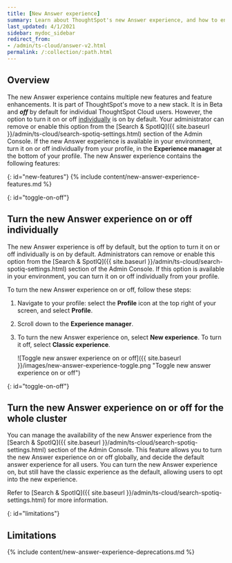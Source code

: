 ```yaml
---
title: [New Answer experience]
summary: Learn about ThoughtSpot's new Answer experience, and how to enable it.
last_updated: 4/1/2021
sidebar: mydoc_sidebar
redirect_from:
- /admin/ts-cloud/answer-v2.html
permalink: /:collection/:path.html
---
```


## Overview

The new Answer experience contains multiple new features and feature enhancements. It is part of ThoughtSpot's move to a new stack. It is in <span class="badge badge-update">Beta</span> and ***off*** by default for individual ThoughtSpot Cloud users. However, the option to turn it on or off [individually](#toggle-on-off) is on by default. Your administrator can remove or enable this option from the [Search & SpotIQ]({{ site.baseurl }}/admin/ts-cloud/search-spotiq-settings.html) section of the Admin Console. If the new Answer experience is available in your environment, turn it on or off individually from your profile, in the **Experience manager** at the bottom of your profile. The new Answer experience contains the following features:

{: id="new-features"}
{% include content/new-answer-experience-features.md %}

{: id="toggle-on-off"}
## Turn the new Answer experience on or off individually
The new Answer experience is off by default, but the option to turn it on or off individually is on by default. Administrators can remove or enable this option from the [Search & SpotIQ]({{ site.baseurl }}/admin/ts-cloud/search-spotiq-settings.html) section of the Admin Console. If this option is available in your environment, you can turn it on or off individually from your profile.

To turn the new Answer experience on or off, follow these steps:

1. Navigate to your profile: select the **Profile** icon at the top right of your screen, and select **Profile**.

2. Scroll down to the **Experience manager**.

3. To turn the new Answer experience on, select **New experience**. To turn it off, select **Classic experience**.

    ![Toggle new answer experience on or off]({{ site.baseurl }}/images/new-answer-experience-toggle.png "Toggle new answer experience on or off")

{: id="toggle-on-off"}
## Turn the new Answer experience on or off for the whole cluster
You can manage the availability of the new Answer experience from the [Search & SpotIQ]({{ site.baseurl }}/admin/ts-cloud/search-spotiq-settings.html) section of the Admin Console. This feature allows you to turn the new Answer experience on or off globally, and decide the default answer experience for all users. You can turn the new Answer experience on, but still have the classic experience as the default, allowing users to opt into the new experience.

Refer to [Search & SpotIQ]({{ site.baseurl }}/admin/ts-cloud/search-spotiq-settings.html) for more information.

{: id="limitations"}
## Limitations
{% include content/new-answer-experience-deprecations.md %}
